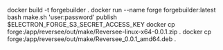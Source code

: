 docker build -t forgebuilder .
docker run --name forge forgebuilder:latest bash make.sh 'user:password' publish $ELECTRON_FORGE_S3_SECRET_ACCESS_KEY
docker cp forge:/app/reversee/out/make/Reversee-linux-x64-0.0.1.zip .
docker cp forge:/app/reversee/out/make/Reversee_0.0.1_amd64.deb .
